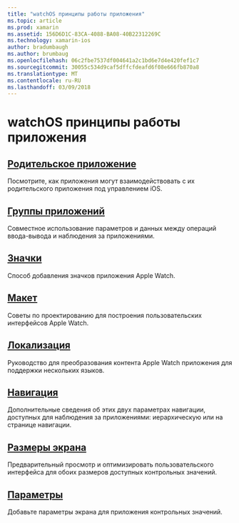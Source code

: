 ```yaml
---
title: "watchOS принципы работы приложения"
ms.topic: article
ms.prod: xamarin
ms.assetid: 156D6D1C-83CA-4088-BA08-40B22312269C
ms.technology: xamarin-ios
author: bradumbaugh
ms.author: brumbaug
ms.openlocfilehash: 06c2fbe7537df004641a2c1bd6e7d4e420fef1c7
ms.sourcegitcommit: 30055c534d9caf5dffcfdeafd6f08e666fb870a8
ms.translationtype: MT
ms.contentlocale: ru-RU
ms.lasthandoff: 03/09/2018
---
```

# <a name="watchos-application-fundamentals"></a>watchOS принципы работы приложения

##  <a name="parent-applicationioswatchosapp-fundamentalsparent-appmd"></a>[Родительское приложение](~/ios/watchos/app-fundamentals/parent-app.md)

Посмотрите, как приложения могут взаимодействовать с их родительского приложения под управлением iOS.

##  <a name="app-groupsioswatchosapp-fundamentalsapp-groupsmd"></a>[Группы приложений](~/ios/watchos/app-fundamentals/app-groups.md)

Совместное использование параметров и данных между операций ввода-вывода и наблюдения за приложениями.

##  <a name="iconsioswatchosapp-fundamentalsiconsmd"></a>[Значки](~/ios/watchos/app-fundamentals/icons.md)

Способ добавления значков приложения Apple Watch.

##  <a name="layoutioswatchosapp-fundamentalslayoutmd"></a>[Макет](~/ios/watchos/app-fundamentals/layout.md)

Советы по проектированию для построения пользовательских интерфейсов Apple Watch.

##  <a name="localizationioswatchosapp-fundamentalslocalizationmd"></a>[Локализация](~/ios/watchos/app-fundamentals/localization.md)

Руководство для преобразования контента Apple Watch приложения для поддержки нескольких языков.

##  <a name="navigationioswatchosapp-fundamentalsnavigationmd"></a>[Навигация](~/ios/watchos/app-fundamentals/navigation.md)

Дополнительные сведения об этих двух параметрах навигации, доступных для наблюдения за приложениями: иерархическую или на странице навигации.

##  <a name="screen-sizesioswatchosapp-fundamentalsscreen-sizesmd"></a>[Размеры экрана](~/ios/watchos/app-fundamentals/screen-sizes.md)

Предварительный просмотр и оптимизировать пользовательского интерфейса для обоих размеров доступных контрольных значений.

##  <a name="settingsioswatchosapp-fundamentalssettingsmd"></a>[Параметры](~/ios/watchos/app-fundamentals/settings.md)

Добавьте параметры экрана для приложения контрольных значений.

